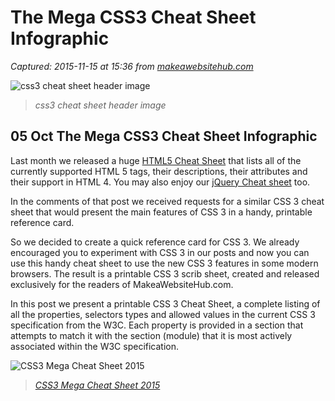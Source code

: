 # The Mega CSS3 Cheat Sheet Infographic

_Captured: 2015-11-15 at 15:36 from [makeawebsitehub.com](http://makeawebsitehub.com/css3-mega-cheat-sheet/)_

![css3 cheat sheet header image](http://makeawebsitehub.com/wp-content/uploads/2015/10/css3-mega-cheat-sheet-header.jpg)

> _css3 cheat sheet header image_

## 05 Oct The Mega CSS3 Cheat Sheet Infographic

Last month we released a huge [HTML5 Cheat Sheet](http://makeawebsitehub.com/the-html-5-mega-cheat-sheet/) that lists all of the currently supported HTML 5 tags, their descriptions, their attributes and their support in HTML 4. You may also enjoy our [jQuery Cheat sheet](http://makeawebsitehub.com/jquery-mega-cheat-sheet/) too.

In the comments of that post we received requests for a similar CSS 3 cheat sheet that would present the main features of CSS 3 in a handy, printable reference card.

So we decided to create a quick reference card for CSS 3. We already encouraged you to experiment with CSS 3 in our posts and now you can use this handy cheat sheet to use the new CSS 3 features in some modern browsers. The result is a printable CSS 3 scrib sheet, created and released exclusively for the readers of MakeaWebsiteHub.com.

In this post we present a printable CSS 3 Cheat Sheet, a complete listing of all the properties, selectors types and allowed values in the current CSS 3 specification from the W3C. Each property is provided in a section that attempts to match it with the section (module) that it is most actively associated within the W3C specification.

![CSS3 Mega Cheat Sheet 2015](http://makeawebsitehub.com/wp-content/uploads/2015/10/css3-mega-cheat-sheet.jpg)

> _[CSS3 Mega Cheat Sheet 2015](http://makeawebsitehub.com/wp-content/uploads/2015/10/css3-mega-cheat-sheet.jpg)_
